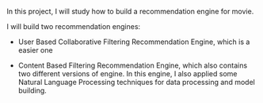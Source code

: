 In this project, I will study how to build a recommendation engine for movie.

I will build two recommendation engines: 

* User Based Collaborative Filtering Recommendation Engine, which is a easier one

* Content Based Filtering Recommendation Engine, which also contains two different versions of engine. In this engine, I also applied some Natural Language Processing techniques for data processing and model building.

